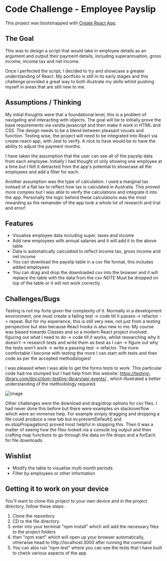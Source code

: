 # Code Challenge - Employee Payslip

This project was bootstrapped with [Create React App](https://github.com/facebook/create-react-app).

## The Goal
This was to design a script that would take in employee details as an argument and output their payment details, including superannuation, gross income, income tax and net income. 

Once I perfected the script, I decided to try and showcase a greater understanding of React. My portfolio is still in its early stages and this challenge provided a great way to both illustrate my skills whilst pushing myself in areas that are still new to me.

## Assumptions / Thinking
My initial thoughts were that a foundational level, this is a problem of navigating and interacting with objects.
The goal will be to initially prove the base requirements via vanilla javascript and
then make it work in HTML and CSS. 
The design needs to be a blend between pleasant visuals and function.
Testing wise, the project will need to be integrated into React via create-react-app, with
Jest to verify.
A nice to have would be to have the ability to adjust the payment months.

I have taken the assumption that the user can see all of the payslip data from each employee. Initially I had thought of only showing one employee at a time but I felt it detracted from the app's potential to showcase all the employees and add a filter for each.

Another assumption was the type of calculation. I used a marginal tax instead of a flat tax to reflect how tax is calculated in Australia. This proved more complex but I was able to verify the calculations and integrate it into the app. Personally the logic behind these calculations was the most rewarding as the remainder of the app took a whole lot of research and trial and error! 

## Features

- Visualise employee data including super, taxes and income
- Add new employees with annual salaries and it will add it to the above table
- Data is automatically calculated to reflect income tax, gross income and net income
- You can download the payslip table in a csv file format, this includes added employees
- You can drag and drop the downloaded csv into the browser and it will replace the table with the data from the csv *NOTE* Must be dropped on top of the table or it will not work correctly


## Challenges/Bugs

Testing is not my forte given the complexity of it. Normally in a development environment, one must create a failing test -> code till it passes -> refactor -> repeat.
But for my experience, this is still very new, not just from a testing perspective but also because React hooks is also new to me. My course was biased towards Classes and so a modern React project involved: figuring out what I need to do -> code till it works, whilst researching why it doesn't -> research tests and write them as best as I can -> figure out why the tests won't work -> write a passing test -> refactor. The more comfortable I become with testing the more I can start with tests and then code as per the accepted methodologies!

I was pleased when I was able to get the forms tests to work. This particular code had me stumped but I had help from this website: https://testing-library.com/docs/dom-testing-library/api-events/ , which illustrated a better understanding of the methodology required.

![image](https://user-images.githubusercontent.com/73462489/124377437-40f49f80-dcef-11eb-8241-aabc29b32091.png)

Other challenges were the download and drag/drop options for csv files. I had never done this before but there were examples on stackoverflow which were an immense help. For example simply dragging and dropping a file could produce a new tab but ev.preventDefault() and ev.stopPropagation() proved most helpful in stopping this. Then it was a matter of seeing how the files looked via a console log output and then crafting map functions to go through the data on file drops and a forEach for file downloads.

## Wishlist

- Modify the table to visualise multi month periods
- Filter by employees or other information


## Getting it to work on your device

You'll want to clone this project to your own device and in the project directory, follow these steps:

1. Clone the repository 
2. CD to the file directory
3. enter into your terminal "npm install" which will add the necessary files to the project folders
4. then "npm start" which will open up your browser automatically, otherwise head to http://localhost:3000 after running the command
5. You can also run "npm test" where you can see the tests that I have built to check various aspects of the app
